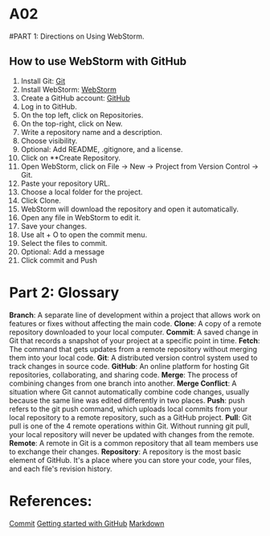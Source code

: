# A02
#PART 1: Directions on Using WebStorm.

## How to use WebStorm with GitHub

1. Install Git: [Git](https://git-scm.com/downloads)
2. Install WebStorm: [WebStorm](https://www.jetbrains.com/webstorm/download/)
3. Create a GitHub account: [GitHub](https://github.com/)
4. Log in to GitHub.
5. On the top left, click on Repositories.
6. On the top-right, click on New.
7. Write a repository name and a description.
8. Choose visibility.
9. Optional: Add README, .gitignore, and a license.
10. Click on **Create Repository.
11. Open WebStorm, click on File → New → Project from Version Control → Git.
12. Paste your repository URL.
13. Choose a local folder for the project.
14. Click Clone.
15. WebStorm will download the repository and open it automatically.
16. Open any file in WebStorm to edit it.
17. Save your changes.
18. Use alt + O to open the commit menu.
19. Select the files to commit.
20. Optional: Add a message
21. Click commit and Push


# Part 2: Glossary

**Branch**: A separate line of development within a project that allows work on features or fixes without affecting the main code.
**Clone**: A copy of a remote repository downloaded to your local computer.
**Commit**: A saved change in Git that records a snapshot of your project at a specific point in time.
**Fetch**: The command that gets updates from a remote repository without merging them into your local code.
**Git**: A distributed version control system used to track changes in source code.
**GitHub**: An online platform for hosting Git repositories, collaborating, and sharing code.
**Merge**: The process of combining changes from one branch into another.
**Merge Conflict**: A situation where Git cannot automatically combine code changes, usually because the same line was edited differently in two places.
**Push**: push refers to the git push command, which uploads local commits from your local repository to a remote repository, such as a GitHub project.
**Pull**: Git pull is one of the 4 remote operations within Git. Without running git pull, your local repository will never be updated with changes from the remote.
**Remote**: A remote in Git is a common repository that all team members use to exchange their changes.
**Repository**: A repository is the most basic element of GitHub. It's a place where you can store your code, your files, and each file's revision history. 


# References:
[Commit](https://www.jetbrains.com/help/webstorm/commit-and-push-changes.html)
[Getting started with GitHub](https://tyler-frazier.github.io/dsbook/gitstart.html)
[Markdown](https://www.jetbrains.com/help/webstorm/markdown.html)



